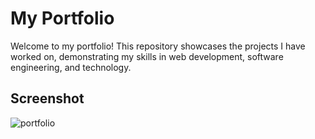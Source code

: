 # My Portfolio
Welcome to my portfolio! This repository showcases the projects I have worked on, demonstrating my skills in web development, software engineering, and technology.

## Screenshot 
![portfolio](https://github.com/user-attachments/assets/4a3fb25a-022b-4850-8206-8412f78c2dd5)
